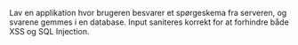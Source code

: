 Lav en applikation hvor brugeren besvarer et spørgeskema fra serveren, og
svarene gemmes i en database. Input saniteres korrekt for at forhindre
både XSS og SQL Injection.